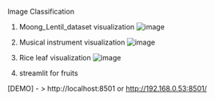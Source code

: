 
Image Classification
1. Moong_Lentil_dataset visualization
   ![image](https://github.com/Oybek0407/Image-Classification/assets/121758616/2eaf3f5d-e915-4736-9c2f-c39b97bf1073)

3. Musical instrument visualization
   ![image](https://github.com/Oybek0407/Image-Classification/assets/121758616/06028bac-a235-4ac3-bb18-5ee0d076bd24)

5. Rice leaf  visualization
   ![image](https://github.com/Oybek0407/Image-Classification/assets/121758616/e951ff7c-a4c5-477d-a967-7d57ec8dfe1e)
6. streamlit for fruits

[DEMO] - > http://localhost:8501 or http://192.168.0.53:8501/
